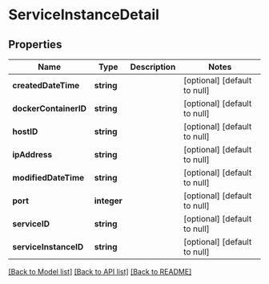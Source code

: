 # ServiceInstanceDetail

## Properties
Name | Type | Description | Notes
------------ | ------------- | ------------- | -------------
**createdDateTime** | **string** |  | [optional] [default to null]
**dockerContainerID** | **string** |  | [optional] [default to null]
**hostID** | **string** |  | [optional] [default to null]
**ipAddress** | **string** |  | [optional] [default to null]
**modifiedDateTime** | **string** |  | [optional] [default to null]
**port** | **integer** |  | [optional] [default to null]
**serviceID** | **string** |  | [optional] [default to null]
**serviceInstanceID** | **string** |  | [optional] [default to null]

[[Back to Model list]](../README.md#documentation-for-models) [[Back to API list]](../README.md#documentation-for-api-endpoints) [[Back to README]](../README.md)


